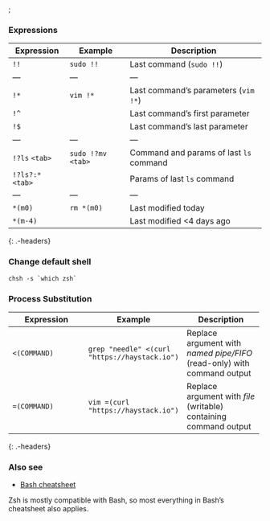 ;

### Expressions

<table><thead><tr class="header"><th>Expression</th><th>Example</th><th>Description</th></tr></thead><tbody><tr class="odd"><td><code>!!</code></td><td><code>sudo !!</code></td><td>Last command (<code>sudo !!</code>)</td></tr><tr class="even"><td>—</td><td>—</td><td>—</td></tr><tr class="odd"><td><code>!*</code></td><td><code>vim !*</code></td><td>Last command’s parameters (<code>vim !*</code>)</td></tr><tr class="even"><td><code>!^</code></td><td></td><td>Last command’s first parameter</td></tr><tr class="odd"><td><code>!$</code></td><td></td><td>Last command’s last parameter</td></tr><tr class="even"><td>—</td><td>—</td><td>—</td></tr><tr class="odd"><td><code>!?ls</code> <code>&lt;tab&gt;</code></td><td><code>sudo !?mv</code> <code>&lt;tab&gt;</code></td><td>Command and params of last <code>ls</code> command</td></tr><tr class="even"><td><code>!?ls?:*</code> <code>&lt;tab&gt;</code></td><td></td><td>Params of last <code>ls</code> command</td></tr><tr class="odd"><td>—</td><td>—</td><td>—</td></tr><tr class="even"><td><code>*(m0)</code></td><td><code>rm *(m0)</code></td><td>Last modified today</td></tr><tr class="odd"><td><code>*(m-4)</code></td><td></td><td>Last modified &lt;4 days ago</td></tr></tbody></table>

{: .-headers}

### Change default shell

    chsh -s `which zsh`

### Process Substitution

<table style="width:99%;"><colgroup><col style="width: 33%" /><col style="width: 33%" /><col style="width: 33%" /></colgroup><thead><tr class="header"><th>Expression</th><th>Example</th><th>Description</th></tr></thead><tbody><tr class="odd"><td><code>&lt;(COMMAND)</code></td><td><code>grep "needle" &lt;(curl "https://haystack.io")</code></td><td>Replace argument with <em>named pipe/FIFO</em> (read-only) with command output</td></tr><tr class="even"><td><code>=(COMMAND)</code></td><td><code>vim =(curl "https://haystack.io")</code></td><td>Replace argument with <em>file</em> (writable) containing command output</td></tr></tbody></table>

{: .-headers}

### Also see

-   [Bash cheatsheet](./bash)

Zsh is mostly compatible with Bash, so most everything in Bash’s cheatsheet also applies.
